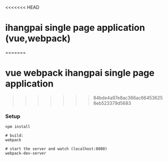 <<<<<<< HEAD
# ihangpai single page application (vue,webpack)
=======
# vue webpack ihangpai single page application

>>>>>>> 84bde4a97e8ac366ac664536258eb523379d5683

### Setup

```
npm install

# build:
webpack

# start the server and watch (localhost:8080)
webpack-dev-server
```
